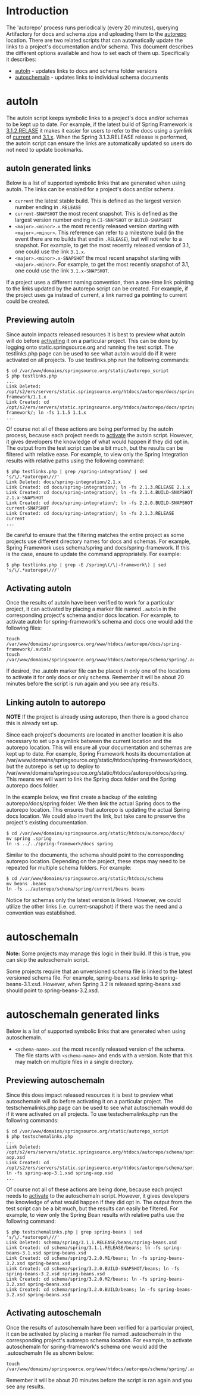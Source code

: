 # Introduction
The  'autorepo' process runs periodically (every 20 minutes), querying Artifactory for docs and schema zips and uploading them to the [autorepo](https://static.springsource.org/autorepo/) location. There are two related scripts that can automatically update the links to a project's documentation and/or schema. This document describes the different options available and how to set each of them up. Specifically it describes:

* [autoln](autorepo-version-updating#autoln) - updates links to docs and schema folder versions
* [autoschemaln](autorepo-version-updating#autoschemaln) - updates links to individual schema documents

# autoln
The autoln script keeps symbolic links to a project's docs and/or schemas to be kept up to date. For example, if the latest build of Spring Framework is [3.1.2.RELASE](https://static.springsource.org/spring-framework/docs/3.1.2.RELEASE/) it makes it easier for users to refer to the docs using a symlink of [current](https://static.springsource.org/spring-framework/docs/current/) and [3.1.x](https://static.springsource.org/spring-framework/docs/3.1.x/). When the Spring 3.1.3.RELEASE release is performed, the autoln script can ensure the links are automatically updated so users do not need to update bookmarks.

## autoln generated links
Below is a list of supported symbolic links that are generated when using autoln. The links can be enabled for a project's docs and/or schema.

* `current` the latest stable build. This is defined as the largest version number ending in `.RELEASE`
* `current-SNAPSHOT` the most recent snapshot. This is defined as the largest version number ending in `CI-SNAPSHOT` or `BUILD-SNAPSHOT`
* `<major>.<minor>.x` the most recently released version starting with `<major>.<minor>`. This reference can refer to a milestone build (in the event there are no builds that end in `.RELEASE`), but will not refer to a snapshot. For example, to get the most recently released version of 3.1, one could use the link `3.1.x`.
* `<major>.<minor>.x-SNAPSHOT` the most recent snapshot starting with `<major>.<minor>`. For example, to get the most recently snapshot of 3.1, one could use the link `3.1.x-SNAPSHOT`.

If a project uses a different naming convention, then a one-time link pointing to the links updated by the autorepo script can be created. For example, if the project uses ga instead of current, a link named ga pointing to current could be created.

## Previewing autoln

Since autoln impacts released resources it is best to preview what autoln will do before [activating](autorepo-version-updating#Activating-autoln) it on a particular project. This can be done by logging onto static.springsource.org and running the test script. The testlinks.php page can be used to see what autoln would do if it were activated on all projects. To use testlinks.php run the following commands:

<pre><code>$ cd /var/www/domains/springsource.org/static/autorepo_script
$ php testlinks.php
...
Link Deleted: /opt/s2/ers/servers/static.springsource.org/htdocs/autorepo/docs/spring-framework/1.1.x
Link Created: cd /opt/s2/ers/servers/static.springsource.org/htdocs/autorepo/docs/spring-framework/; ln -fs 1.1.5 1.1.x
...
</code></pre>

Of course not all of these actions are being performed by the autoln process, because each project needs to [activate](autorepo-version-updating#Activating-autoln) the autoln script. However, it gives developers the knowledge of what would happen if they did opt in. The output from the test script can be a bit much, but the results can be filtered with relative ease. For example, to view only the Spring Integration results with relative paths using the following command:

<pre><code>$ php testlinks.php | grep /spring-integration/ | sed 's/\/.*autorepo\///'
Link Deleted: docs/spring-integration/2.1.x
Link Created: cd docs/spring-integration/; ln -fs 2.1.3.RELEASE 2.1.x
Link Created: cd docs/spring-integration/; ln -fs 2.1.4.BUILD-SNAPSHOT 2.1.x-SNAPSHOT
Link Created: cd docs/spring-integration/; ln -fs 2.2.0.BUILD-SNAPSHOT current-SNAPSHOT
Link Created: cd docs/spring-integration/; ln -fs 2.1.3.RELEASE current
...
</code></pre>

Be careful to ensure that the filtering matches the entire project as some projects use different directory names for docs and schemas. For example, Spring Framework uses schema/spring and docs/spring-framework. If this is the case, ensure to update the command appropriately. For example:

<pre><code>$ php testlinks.php | grep -E /spring\(/\|-framework\) | sed 's/\/.*autorepo\///'</code></pre>

## Activating autoln

Once the results of autoln have been verified to work for a particular project, it can activated by placing a marker file named `.autoln` in the corresponding project's schema and/or docs location. For example, to activate autoln for spring-framework's schema and docs one would add the following files:

<pre><code>touch /var/www/domains/springsource.org/www/htdocs/autorepo/docs/spring-framework/.autoln
touch /var/www/domains/springsource.org/www/htdocs/autorepo/schema/spring/.autoln</code></pre>

If desired, the .autoln marker file can be placed in only one of the locations to activate it for only docs or only schema. Remember it will be about 20 minutes before the script is run again and you see any results.

## Linking autoln to autorepo

**NOTE** If the project is already using autorepo, then there is a good chance this is already set up.

Since each project's documents are located in another location it is also necessary to set up a symlink between the current location and the autorepo location. This will ensure all your documentation and schemas are kept up to date. For example, Spring Framework hosts its documentation at /var/www/domains/springsource.org/static/htdocs/spring-framework/docs, but the autorepo is set up to deploy to /var/www/domains/springsource.org/static/htdocs/autorepo/docs/spring. This means we will want to link the Spring docs folder and the Spring autorepo docs folder. 

In the example below, we first create a backup of the existing autorepo/docs/spring folder. We then link the actual Spring docs to the autorepo location. This ensures that autorepo is updating the actual Spring docs location. We could also invert the link, but take care to preserve the project's existing documentation.

<pre><code>$ cd /var/www/domains/springsource.org/static/htdocs/autorepo/docs/
mv spring .spring
ln -s ../../spring-framework/docs spring</code></pre>

Similar to the documents, the schema should point to the corresponding autorepo location. Depending on the project, these steps may need to be repeated for multiple schema folders. For example:

<pre><code>$ cd /var/www/domains/springsource.org/static/htdocs/schema
mv beans .beans
ln -fs ../autorepo/schema/spring/current/beans beans</code></pre>

Notice for schemas only the latest version is linked. However, we could utilize the other links (i.e. current-snapshot) if there was the need and a convention was established.

# autoschemaln

**Note:** Some projects may manage this logic in their build. If this is true, you can skip the autoschemaln script.

Some projects require that an unversioned schema file is linked to the latest versioned schema file. For example, spring-beans.xsd links to spring-beans-3.1.xsd. However, when Spring 3.2 is released spring-beans.xsd should point to spring-beans-3.2.xsd. 

# autoschemaln generated links

Below is a list of supported symbolic links that are generated when using autoschemaln.

* `<schema-name>.xsd` the most recently released version of the schema. The file starts with `<schema-name>` and ends with a version. Note that this may match on multiple files in a single directory.

## Previewing autoschemaln

Since this does impact released resources it is best to preview what autoschemaln will do before activating it on a particular project. The testschemalinks.php page can be used to see what autoschemaln would do if it were activated on all projects. To use testschemalinks.php run the following commands:

<pre><code>$ cd /var/www/domains/springsource.org/static/autorepo_script
$ php testschemalinks.php
...
Link Deleted: /opt/s2/ers/servers/static.springsource.org/htdocs/autorepo/schema/spring/3.1.1.RELEASE/aop/spring-aop.xsd
Link Created: cd /opt/s2/ers/servers/static.springsource.org/htdocs/autorepo/schema/spring/3.1.1.RELEASE/aop; ln -fs spring-aop-3.1.xsd spring-aop.xsd
...
</code></pre>

Of course not all of these actions are being done, because each project needs to [activate](autorepo-version-updating#Activating-autoschemaln) to the autoschemaln script. However, it gives developers the knowledge of what would happen if they did opt in. The output from the test script can be a bit much, but the results can easily be filtered. For example, to view only the Spring Bean results with relative paths use the following command:

<pre><code>$ php testschemalinks.php | grep spring-beans | sed 's/\/.*autorepo\///'
Link Deleted: schema/spring/3.1.1.RELEASE/beans/spring-beans.xsd
Link Created: cd schema/spring/3.1.1.RELEASE/beans; ln -fs spring-beans-3.1.xsd spring-beans.xsd
Link Created: cd schema/spring/3.2.0.M1/beans; ln -fs spring-beans-3.2.xsd spring-beans.xsd
Link Created: cd schema/spring/3.2.0.BUILD-SNAPSHOT/beans; ln -fs spring-beans-3.2.xsd spring-beans.xsd
Link Created: cd schema/spring/3.2.0.M2/beans; ln -fs spring-beans-3.2.xsd spring-beans.xsd
Link Created: cd schema/spring/3.2.0.BUILD/beans; ln -fs spring-beans-3.2.xsd spring-beans.xsd</code></pre>

## Activating autoschemaln

Once the results of autoschemaln have been verified for a particular project, it can be activated by placing a marker file named .autoschemaln in the corresponding project's autorepo schema location. For example, to activate autoschemaln for spring-framework's schema one would add the .autoschemaln file as shown below:

<pre><code>touch /var/www/domains/springsource.org/www/htdocs/autorepo/schema/spring/.autoschemaln</code></pre>

Remember it will be about 20 minutes before the script is ran again and you see any results.